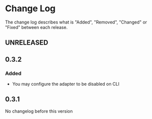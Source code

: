 # Change Log

The change log describes what is "Added", "Removed", "Changed" or "Fixed" between each release. 

## UNRELEASED

## 0.3.2

### Added

* You may configure the adapter to be disabled on CLI

## 0.3.1

No changelog before this version
